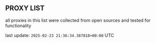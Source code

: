 ## PROXY LIST

all proxies in this list were collected from open sources and tested for functionality

last update: `2025-02-23 21:36:34.387818+00:00` UTC